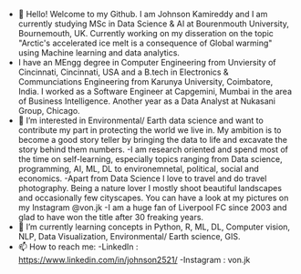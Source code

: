 - 👋 Hello! Welcome to my Github. I am Johnson Kamireddy and I am currently studying MSc in Data Science & AI at Bourenmouth University, Bournemouth, UK. Currently working on my disseration on the topic "Arctic's accelerated ice melt is a consequence of Global warming" using Machine learning and data analytics.
- I have an MEngg degree in Computer Engineering from Unviersity of Cincinnati, Cincinnati, USA and a B.tech in Electronics & Communciations Engineering from Karunya University, Coimbatore, India. I worked as a Software Engineer at Capgemini, Mumbai in the area of Business Intelligence. Another year as a Data Analyst at Nukasani Group, Chicago.
- 👀 I’m interested in Environmental/ Earth data science and want to contribute my part in protecting the world we live in. My ambition is to become a good story teller by bringing the data to life and excavate the story behind them numbers.
  -I am research oriented and spend most of the time on self-learning, especially topics ranging from Data science, programming, AI, ML, DL to environemnetal, political, social and economics.
  -Apart from Data Science I love to travel and do travel photography. Being a nature lover I mostly shoot beautiful landscapes and occasionally few cityscapes. You can have a       look at my pictures on my Instagram @von.jk
  -I am a huge fan of Liverpool FC since 2003 and glad to have won the title after 30 freaking years.   
- 🌱 I’m currently learning concepts in Python, R, ML, DL, Computer vision, NLP, Data Visualization, Environmental/ Earth science, GIS.
- 📫 How to reach me:
  -LinkedIn : https://www.linkedin.com/in/johnson2521/
  -Instagram : von.jk
<!---
johnson25/johnson25 is a ✨ special ✨ repository because its `README.md` (this file) appears on your GitHub profile.
You can click the Preview link to take a look at your changes.
--->
